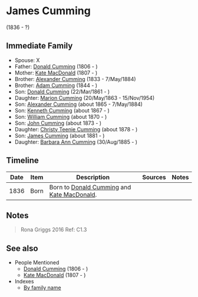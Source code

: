 ﻿---
layout: person
subject_key: i66384942
permalink: /people/i66384942
---

# James Cumming
(1836 - ?)

## Immediate Family

* Spouse: X
* Father: [Donald Cumming](./@i45726416@-donald-cumming-b1806-d.md) (1806 - )
* Mother: [Kate MacDonald](./@i28255030@-kate-macdonald-b1807-d.md) (1807 - )
* Brother: [Alexander Cumming](./@i7028096@-alexander-cumming-b1833-d1884-5-7.md) (1833 - 7/May/1884)
* Brother: [Adam Cumming](./@i55409960@-adam-cumming-b1844-d.md) (1844 - )
* Son: [Donald Cumming](./@i20465544@-donald-cumming-b1861-3-22-d.md) (22/Mar/1861 - )
* Daughter: [Marion Cumming](./@i59851647@-marion-cumming-b1863-5-20-d1954-11-15.md) (20/May/1863 - 15/Nov/1954)
* Son: [Alexander Cumming](./@i7306221@-alexander-cumming-b1865-d1884-5-7.md) (about 1865 - 7/May/1884)
* Son: [Kenneth Cumming](./@i14447152@-kenneth-cumming-b1867-d.md) (about 1867 - )
* Son: [William Cumming](./@i10016098@-william-cumming-b1870-d.md) (about 1870 - )
* Son: [John Cumming](./@i87723702@-john-cumming-b1873-d.md) (about 1873 - )
* Daughter: [Christy  Teenie Cumming](./@i94377968@-christy-teenie-cumming-b1878-d.md) (about 1878 - )
* Son: [James Cumming](./@i64418166@-james-cumming-b1881-d.md) (about 1881 - )
* Daughter: [Barbara Ann Cumming](./@i57039529@-barbara-ann-cumming-b1885-8-30-d.md) (30/Aug/1885 - )

## Timeline

Date | Item | Description | Sources | Notes
---|---|---|---|---
1836 | Born | Born to [Donald Cumming](./@i45726416@-donald-cumming-b1806-d.md) and [Kate MacDonald](./@i28255030@-kate-macdonald-b1807-d.md). |  | 

## Notes

> Rona Griggs 2016 Ref: C1.3
>



## See also

- People Mentioned
  - [Donald Cumming](./@i45726416@-donald-cumming-b1806-d.md) (1806 - )
  - [Kate MacDonald](./@i28255030@-kate-macdonald-b1807-d.md) (1807 - )
- Indexes
  - [By family name](../index-by-family-name.md)
